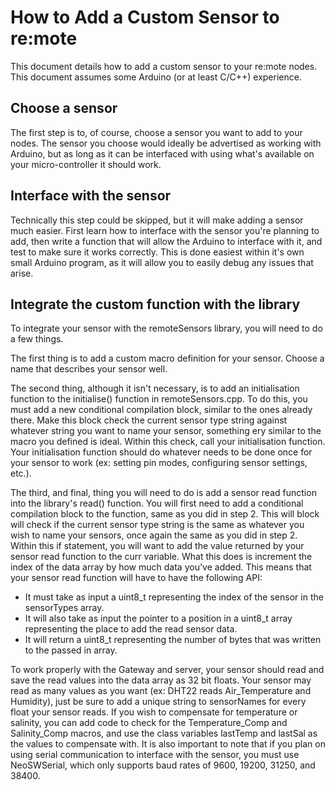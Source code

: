 # How to Add a Custom Sensor to re:mote

This document details how to add a custom sensor to your re:mote nodes. This document assumes some Arduino (or at least C/C++) experience.

## Choose a sensor

The first step is to, of course, choose a sensor you want to add to your nodes. The sensor you choose would ideally be advertised as working with Arduino, but as long as it can be interfaced with using what's available on your micro-controller it should work.

## Interface with the sensor

Technically this step could be skipped, but it will make adding a sensor much easier. First learn how to interface with the sensor you're planning to add, then write a function that will allow the Arduino to interface with it, and test to make sure it works correctly. This is done easiest within it's own small Arduino program, as it will allow you to easily debug any issues that arise.

## Integrate the custom function with the library

To integrate your sensor with the remoteSensors library, you will need to do a few things. 

The first thing is to add a custom macro definition for your sensor. Choose a name that describes your sensor well.

The second thing, although it isn't necessary, is to add an initialisation function to the initialise() function in remoteSensors.cpp. To do this, you must add a new conditional compilation block, similar to the ones already there. Make this block check the current sensor type string against whatever string you want to name your sensor, something ery similar to the macro you defined is ideal. Within this check, call your initialisation function. Your initialisation function should do whatever needs to be done once for your sensor to work (ex: setting pin modes, configuring sensor settings, etc.).

The third, and final, thing you will need to do is add a sensor read function into the library's read() function. You will first need to add a conditional compilation block to the function, same as you did in step 2. This will block will check if the current sensor type string is the same as whatever you wish to name your sensors, once again the same as you did in step 2. Within this if statement, you will want to add the value returned by your sensor read function to the curr variable. What this does is increment the index of the data array by how much data you've added. This means that your sensor read function will have to have the following API:

* It must take as input a uint8_t representing the index of the sensor in the sensorTypes array.
* It will also take as input the pointer to a position in a uint8_t array representing the place to add the read sensor data.
* It will return a uint8_t representing the number of bytes that was written to the passed in array.

To work properly with the Gateway and server, your sensor should read and save the read values into the data array as 32 bit floats. Your sensor may read as many values as you want (ex: DHT22 reads Air_Temperature and Humidity), just be sure to add a unique string to sensorNames for every float your sensor reads. If you wish to compensate for temperature or salinity, you can add code to check for the Temperature\_Comp and Salinity\_Comp macros, and use the class variables lastTemp and lastSal as the values to compensate with. It is also important to note that if you plan on using serial communication to interface with the sensor, you must use NeoSWSerial, which only supports baud rates of 9600, 19200, 31250, and 38400.

